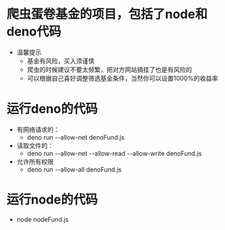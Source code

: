 # 爬虫蛋卷基金的项目，包括了node和deno代码
- 温馨提示
  - 基金有风险，买入须谨慎
  - 爬虫的时候建议不要太频繁，把对方网站搞挂了也是有风险的
  - 可以根据自己喜好调整筛选基金条件，当然你可以设置1000%的收益率

# 运行deno的代码
- 有网络请求的：
    - deno run --allow-net denoFund.js
- 读取文件的：
    - deno run --allow-net --allow-read --allow-write denoFund.js 
- 允许所有权限
    - deno run --allow-all denoFund.js
# 运行node的代码
 - node nodeFund.js